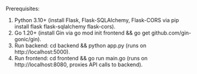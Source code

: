 Prerequisites:
1. Python 3.10+ (install Flask, Flask-SQLAlchemy, Flask-CORS via pip install flask flask-sqlalchemy flask-cors).
2. Go 1.20+ (install Gin via go mod init frontend && go get github.com/gin-gonic/gin).
3. Run backend: cd backend && python app.py (runs on http://localhost:5000).
4. Run frontend: cd frontend && go run main.go (runs on http://localhost:8080, proxies API calls to backend).
